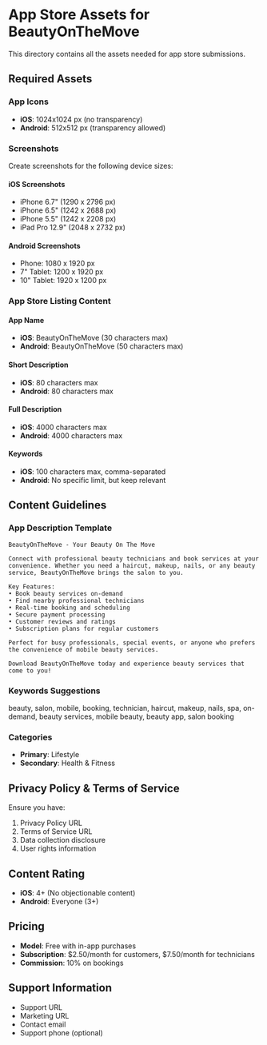 # App Store Assets for BeautyOnTheMove

This directory contains all the assets needed for app store submissions.

## Required Assets

### App Icons
- **iOS**: 1024x1024 px (no transparency)
- **Android**: 512x512 px (transparency allowed)

### Screenshots
Create screenshots for the following device sizes:

#### iOS Screenshots
- iPhone 6.7" (1290 x 2796 px)
- iPhone 6.5" (1242 x 2688 px)
- iPhone 5.5" (1242 x 2208 px)
- iPad Pro 12.9" (2048 x 2732 px)

#### Android Screenshots
- Phone: 1080 x 1920 px
- 7" Tablet: 1200 x 1920 px
- 10" Tablet: 1920 x 1200 px

### App Store Listing Content

#### App Name
- **iOS**: BeautyOnTheMove (30 characters max)
- **Android**: BeautyOnTheMove (50 characters max)

#### Short Description
- **iOS**: 80 characters max
- **Android**: 80 characters max

#### Full Description
- **iOS**: 4000 characters max
- **Android**: 4000 characters max

#### Keywords
- **iOS**: 100 characters max, comma-separated
- **Android**: No specific limit, but keep relevant

## Content Guidelines

### App Description Template
```
BeautyOnTheMove - Your Beauty On The Move

Connect with professional beauty technicians and book services at your convenience. Whether you need a haircut, makeup, nails, or any beauty service, BeautyOnTheMove brings the salon to you.

Key Features:
• Book beauty services on-demand
• Find nearby professional technicians
• Real-time booking and scheduling
• Secure payment processing
• Customer reviews and ratings
• Subscription plans for regular customers

Perfect for busy professionals, special events, or anyone who prefers the convenience of mobile beauty services.

Download BeautyOnTheMove today and experience beauty services that come to you!
```

### Keywords Suggestions
beauty, salon, mobile, booking, technician, haircut, makeup, nails, spa, on-demand, beauty services, mobile beauty, beauty app, salon booking

### Categories
- **Primary**: Lifestyle
- **Secondary**: Health & Fitness

## Privacy Policy & Terms of Service
Ensure you have:
1. Privacy Policy URL
2. Terms of Service URL
3. Data collection disclosure
4. User rights information

## Content Rating
- **iOS**: 4+ (No objectionable content)
- **Android**: Everyone (3+)

## Pricing
- **Model**: Free with in-app purchases
- **Subscription**: $2.50/month for customers, $7.50/month for technicians
- **Commission**: 10% on bookings

## Support Information
- Support URL
- Marketing URL
- Contact email
- Support phone (optional) 